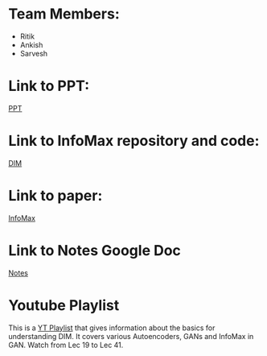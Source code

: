 # Team Members:
* Ritik
* Ankish
* Sarvesh

# Link to PPT:
[PPT](https://docs.google.com/presentation/d/1BMU7EviwuHqcDCnZIZ4YmI8hsJqJNlhSFbIxaF6y_-s/edit?usp=sharing)

# Link to InfoMax repository and code:
[DIM](https://github.com/rdevon/DIM)

# Link to paper:
[InfoMax](https://arxiv.org/pdf/1808.06670)


# Link to Notes Google Doc
[Notes](https://docs.google.com/document/d/1Hes1WQYqv0VV3jxIjn7NVzRIbx0QFfmmpcu-blNi_DM/edit?usp=sharing)

# Youtube Playlist
This is a [YT Playlist](https://www.youtube.com/watch?v=wdKYveLIxgU&list=PLdxQ7SoCLQANQ9fQcJ0wnnTzkFsJHlWEj&index=20) that gives information about the basics for understanding DIM. It covers various Autoencoders, GANs and InfoMax in GAN. Watch from Lec 19 to Lec 41.
